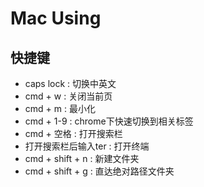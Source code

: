 # Mac Using 
## 快捷键
- caps lock : 切换中英文
- cmd + w : 关闭当前页
- cmd + m : 最小化
- cmd + 1-9 : chrome下快速切换到相关标签
- cmd + 空格 : 打开搜索栏
- 打开搜索栏后输入ter : 打开终端
- cmd + shift + n : 新建文件夹
- cmd + shift + g : 直达绝对路径文件夹

